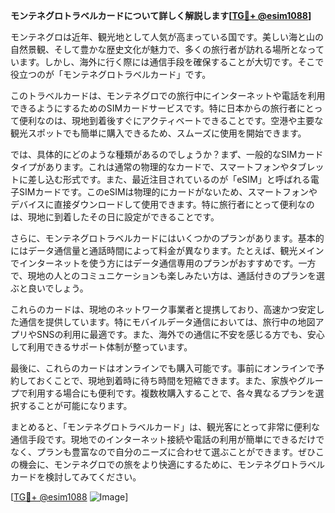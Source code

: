 **モンテネグロトラベルカードについて詳しく解説します[[TG💪+ @esim1088](https://t.me/s/esim1088)]**

モンテネグロは近年、観光地として人気が高まっている国です。美しい海と山の自然景観、そして豊かな歴史文化が魅力で、多くの旅行者が訪れる場所となっています。しかし、海外に行く際には通信手段を確保することが大切です。そこで役立つのが「モンテネグロトラベルカード」です。

このトラベルカードは、モンテネグロでの旅行中にインターネットや電話を利用できるようにするためのSIMカードサービスです。特に日本からの旅行者にとって便利なのは、現地到着後すぐにアクティベートできることです。空港や主要な観光スポットでも簡単に購入できるため、スムーズに使用を開始できます。

では、具体的にどのような種類があるのでしょうか？まず、一般的なSIMカードタイプがあります。これは通常の物理的なカードで、スマートフォンやタブレットに差し込む形式です。また、最近注目されているのが「eSIM」と呼ばれる電子SIMカードです。このeSIMは物理的にカードがないため、スマートフォンやデバイスに直接ダウンロードして使用できます。特に旅行者にとって便利なのは、現地に到着したその日に設定ができることです。

さらに、モンテネグロトラベルカードにはいくつかのプランがあります。基本的にはデータ通信量と通話時間によって料金が異なります。たとえば、観光メインでインターネットを使う方にはデータ通信専用のプランがおすすめです。一方で、現地の人とのコミュニケーションも楽しみたい方は、通話付きのプランを選ぶと良いでしょう。

これらのカードは、現地のネットワーク事業者と提携しており、高速かつ安定した通信を提供しています。特にモバイルデータ通信においては、旅行中の地図アプリやSNSの利用に最適です。また、海外での通信に不安を感じる方でも、安心して利用できるサポート体制が整っています。

最後に、これらのカードはオンラインでも購入可能です。事前にオンラインで予約しておくことで、現地到着時に待ち時間を短縮できます。また、家族やグループで利用する場合にも便利です。複数枚購入することで、各々異なるプランを選択することが可能になります。

まとめると、「モンテネグロトラベルカード」は、観光客にとって非常に便利な通信手段です。現地でのインターネット接続や電話の利用が簡単にできるだけでなく、プランも豊富なので自分のニーズに合わせて選ぶことができます。ぜひこの機会に、モンテネグロでの旅をより快適にするために、モンテネグロトラベルカードを検討してみてください。

[[TG💪+ @esim1088](https://t.me/s/esim1088) ![Image](https://i.postimg.cc/Y0z9fWf4/image.png)]